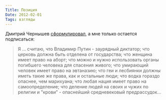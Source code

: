 ```yaml
---
Title: Позиция
Date: 2012-02-01
Tags: взгляды
---
```


Дмитрий Чернышев [сформулировал](http://mi3ch.livejournal.com/2019584.html), а мне только остается подписаться:

> Я ... считаю, что Владимир Путин - заурядный диктатор; что церковь должна быть отделена от государства; что женщина имеет право на аборт; что можно и нужно использовать органы погибшего человека для спасения живого; что умирающий человек имеет право на эвтаназию; что геи и лесбиянки должны иметь такие же права, как и остальные люди; что водка гораздо опаснее, чем марихуана; что любая нация имеет право на самоопределение; что деление людей на своих и чужих по религии и "крови" - опаснейший средневековый предрассудок...